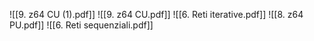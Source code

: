 ![[9. z64 CU (1).pdf]]
![[9. z64 CU.pdf]]
![[6. Reti iterative.pdf]]
![[8. z64 PU.pdf]]
![[6. Reti sequenziali.pdf]]